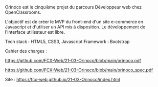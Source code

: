 Orinoco est le cinquième projet du parcours Développeur web chez OpenClassrooms.

L'objectif est de créer le MVP du front-end d'un site e-commerce en Javascript et d'utiliser un API mis à disposition. Le développement de l'interface utilisateur est libre.

Tech stack : HTML5, CSS3, Javascript
Framework : Bootstrap

Cahier des charges : 

  https://github.com/FCX-Web/21-03-Orinoco/blob/main/orinoco.pdf
  
  https://github.com/FCX-Web/21-03-Orinoco/blob/main/orinoco_spec.pdf
  

Site : https://fcx-web.github.io/21-03-Orinoco/index.html
